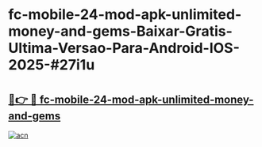 # fc-mobile-24-mod-apk-unlimited-money-and-gems-Baixar-Gratis-Ultima-Versao-Para-Android-IOS-2025-#27i1u

# <h2><a href="https://ainizakaria.my?title=fc-mobile-24-mod-apk-unlimited-money-and-gems&ref=24M">🔗👉 🔴 fc-mobile-24-mod-apk-unlimited-money-and-gems</a></h2>

[![acn](https://github.com/user-attachments/assets/0f9c940e-d8b0-45ae-aac7-cd30a18b3e1c)](https://ainizakaria.my?title=fc-mobile-24-mod-apk-unlimited-money-and-gems&ref=24M)


